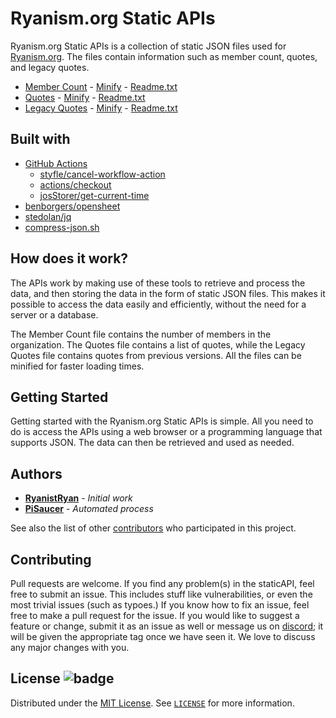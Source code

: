 # Ryanism.org Static APIs

Ryanism.org Static APIs is a collection of static JSON files used for [Ryanism.org](https://ryanism.org). The files contain information such as member count, quotes, and legacy quotes.

* [Member Count](members/) - [Minify](members/min/) - [Readme.txt](members/readme.txt)
* [Quotes](quotes/) - [Minify](quotes/min/) - [Readme.txt](quotes/readme.txt)
* [Legacy Quotes](legacyquotes/) - [Minify](legacyquotes/min/) - [Readme.txt](legacyquotes/readme.txt)

## Built with
- [GitHub Actions](https://github.com/features/actions)
  - [styfle/cancel-workflow-action](https://github.com/marketplace/actions/cancel-workflow-action)
  - [actions/checkout](https://github.com/marketplace/actions/checkout)
  - [josStorer/get-current-time](https://github.com/marketplace/actions/get-current-time)
- [benborgers/opensheet](https://github.com/benborgers/opensheet)
- [stedolan/jq](https://github.com/stedolan/jq)
- [compress-json.sh](compress-json.sh)

## How does it work?

The APIs work by making use of these tools to retrieve and process the data, and then storing the data in the form of static JSON files. This makes it possible to access the data easily and efficiently, without the need for a server or a database.

The Member Count file contains the number of members in the organization. The Quotes file contains a list of quotes, while the Legacy Quotes file contains quotes from previous versions. All the files can be minified for faster loading times.

## Getting Started

Getting started with the Ryanism.org Static APIs is simple. All you need to do is access the APIs using a web browser or a programming language that supports JSON. The data can then be retrieved and used as needed.

## Authors

- **[RyanistRyan](https://github.com/RyanistRyan)** - *Initial work*
- **[PiSaucer](https://github.com/PiSaucer)** - *Automated process*

See also the list of other [contributors](https://github.com/ryanism-org/staticAPI/contributors) who participated in this project.

## Contributing

Pull requests are welcome. If you find any problem(s) in the staticAPI, feel free to submit an issue. This includes stuff like vulnerabilities, or even the most trivial issues (such as typoes.) If you know how to fix an issue, feel free to make a pull request for the issue. If you would like to suggest a feature or change, submit it as an issue as well or message us on [discord](https://ryanism.org/discord/); it will be given the appropriate tag once we have seen it. We love to discuss any major changes with you.

## License ![badge](https://badgen.net/github/license/ryanism-org/staticAPI)

Distributed under the [MIT License](https://choosealicense.com/licenses/mit/). See [`LICENSE`](LICENSE) for more information.
